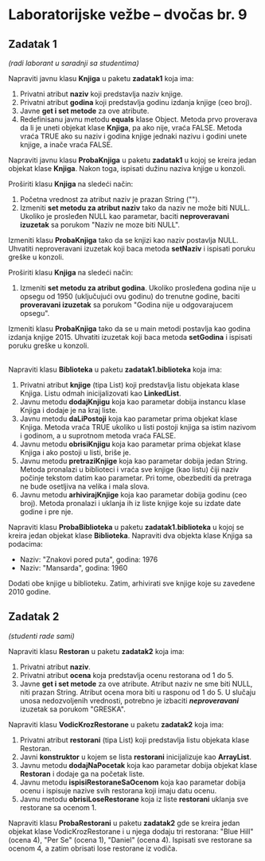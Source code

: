 # Laboratorijske vežbe – dvočas br. 9

## Zadatak 1
*(radi laborant u saradnji sa studentima)*

Napraviti javnu klasu **Knjiga** u paketu **zadatak1** koja ima:
1. Privatni atribut **naziv** koji predstavlja naziv knjige.
2. Privatni atribut **godina** koji predstavlja godinu izdanja knjige (ceo broj).
3. Javne **get i set metode** za ove atribute.
4. Redefinisanu javnu metodu **equals** klase Object. Metoda prvo proverava da li je uneti objekat klase **Knjiga**, pa ako nije, vraća FALSE. Metoda vraća TRUE ako su naziv i godina knjige jednaki nazivu i godini unete knjige, a inače vraća FALSE.


Napraviti javnu klasu **ProbaKnjiga** u paketu **zadatak1** u kojoj se kreira jedan objekat klase **Knjiga**. Nakon toga, ispisati dužinu naziva knjige u konzoli.

Proširiti klasu **Knjiga** na sledeći način:
1. Početna vrednost za atribut naziv je prazan String ("").
2. Izmeniti **set metodu za atribut naziv** tako da naziv ne može biti NULL. Ukoliko je prosleđen NULL kao parametar, baciti **neproveravani izuzetak** sa porukom "Naziv ne moze biti NULL".

Izmeniti klasu **ProbaKnjiga** tako da se knjizi kao naziv postavlja NULL. Uhvatiti neproveravani izuzetak koji baca metoda **setNaziv** i ispisati poruku greške u konzoli.

Proširiti klasu **Knjiga** na sledeći način:
1. Izmeniti **set metodu za atribut godina**. Ukoliko prosleđena godina nije u opsegu od 1950 (uključujući ovu godinu) do trenutne godine, baciti **proveravani izuzetak** sa porukom "Godina nije u odgovarajucem opsegu".

Izmeniti klasu **ProbaKnjiga** tako da se u main metodi postavlja kao godina izdanja knjige 2015. Uhvatiti izuzetak koji baca metoda **setGodina** i ispisati poruku greške u konzoli.
<br><br>

Napraviti klasu **Biblioteka** u paketu **zadatak1.biblioteka** koja ima:
1. Privatni atribut **knjige** (tipa List) koji predstavlja listu objekata klase Knjiga. Listu odmah inicijalizovati kao **LinkedList**.
2. Javnu metodu **dodajKnjigu** koja kao parametar dobija instancu klase Knjiga i dodaje je na kraj liste.
3. Javnu metodu **daLiPostoji** koja kao parametar prima objekat klase Knjiga. Metoda vraća TRUE ukoliko u listi postoji knjiga sa istim nazivom i godinom, a u suprotnom metoda vraća FALSE.
4. Javnu metodu **obrisiKnjigu** koja kao parametar prima objekat klase Knjiga i ako postoji u listi, briše je.
5. Javnu metodu **pretraziKnjige** koja kao parametar dobija jedan String. Metoda pronalazi u biblioteci i vraća sve knjige (kao listu) čiji naziv počinje tekstom datim kao parametar. Pri tome, obezbediti da pretraga ne bude osetljiva na velika i mala slova.
6. Javnu metodu **arhivirajKnjige** koja kao parametar dobija godinu (ceo broj). Metoda pronalazi i uklanja ih iz liste knjige koje su izdate date godine i pre nje.

Napraviti klasu **ProbaBiblioteka** u paketu **zadatak1.biblioteka** u kojoj se kreira jedan objekat klase **Biblioteka**. Napraviti dva objekta klase Knjiga sa podacima:
- Naziv: "Znakovi pored puta", godina: 1976
- Naziv: "Mansarda", godina: 1960

Dodati obe knjige u biblioteku. Zatim, arhivirati sve knjige koje su zavedene 2010 godine.

## Zadatak 2
*(studenti rade sami)*

Napraviti klasu **Restoran** u paketu **zadatak2** koja ima:
1. Privatni atribut **naziv**.
2. Privatni atribut **ocena** koja predstavlja ocenu restorana od 1 do 5.
3. Javne **get i set metode** za ove atribute. Atribut naziv ne sme biti NULL, niti prazan String. Atribut ocena mora biti u rasponu od 1 do 5. U slučaju unosa  nedozvoljenih vrednosti, potrebno je izbaciti ***neproveravani*** izuzetak sa porukom "GRESKA".

Napraviti klasu **VodicKrozRestorane** u paketu **zadatak2** koja ima:
1. Privatni atribut **restorani** (tipa List) koji predstavlja listu objekata klase Restoran.
2. Javni **konstruktor** u kojem se lista **restorani** inicijalizuje kao **ArrayList**.
3. Javnu metodu **dodajNaPocetak** koja kao parametar dobija objekat klase **Restoran** i dodaje ga na početak liste.
4. Javnu metodu **ispisiRestoraneSaOcenom** koja kao parametar dobija ocenu i ispisuje nazive svih restorana koji imaju datu ocenu.
5. Javnu metodu **obrisiLoseRestorane** koja iz liste **restorani** uklanja sve restorane sa ocenom 1.

Napraviti klasu **ProbaRestorani** u paketu **zadatak2** gde se kreira jedan objekat klase VodicKrozRestorane i u njega dodaju tri restorana: "Blue Hill" (ocena 4), "Per Se" (ocena 1), "Daniel" (ocena 4). Ispisati sve restorane sa ocenom 4, a zatim obrisati lose restorane iz vodiča.